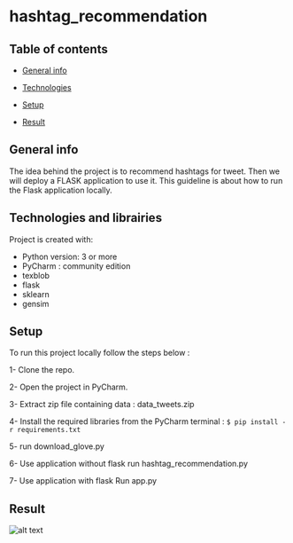 # hashtag_recommendation
## Table of contents
* [General info](#general-info)

* [Technologies](#Technologies)

* [Setup](#setup)

* [Result](#Result)

## General info
The idea behind the project is to recommend hashtags for tweet. 
Then we will deploy a FLASK application to use it. 
This guideline is about how to run the Flask application locally.  

## Technologies and librairies

Project is created with:
* Python version: 3 or more
* PyCharm : community edition
* texblob
* flask
* sklearn
* gensim

## Setup 

To run this project locally follow the steps below : 

1- Clone the repo.

2- Open the project in PyCharm.

3- Extract zip file containing data : data_tweets.zip

4- Install the required libraries from the PyCharm terminal : ``` $ pip install -r requirements.txt ```

5- run download_glove.py

6- Use application without flask run hashtag_recommendation.py

7- Use application with flask Run app.py

## Result 

![alt text](https://user-images.githubusercontent.com/77112759/105642880-cb0d2200-5e8c-11eb-92ec-a609707da3f6.png)


